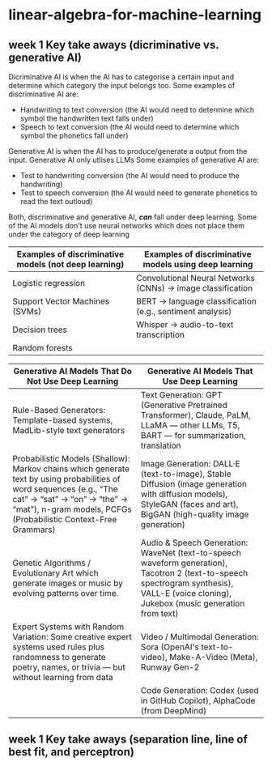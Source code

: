 # linear-algebra-for-machine-learning

## week 1 Key take aways (dicriminative vs. generative AI)

Dicriminative AI is when the AI has to categorise a certain input and determine which category the input belongs too. Some examples of discriminative AI are:
* Handwriting to text conversion (the AI would need to determine which symbol the handwritten text falls under)
* Speech to text conversion (the AI would need to determine which symbol the phonetics fall under)

Generative AI is when the AI has to produce/generate a output from the input. Generative AI only utlises LLMs Some examples of generative AI are:
* Test to handwriting conversion (the AI would need to produce the handwriting)
* Test to speech conversion (the AI would need to generate phonetics to read the text outloud)

Both, discriminative and generative AI, **_can_** fall under deep learning. Some of the AI models don't use neural networks which does not place them under the category of deep learning

| Examples of discriminative models (not deep learning)  | Examples of discriminative models using deep learning |
| ------------- | ------------- |
| Logistic regression | Convolutional Neural Networks (CNNs) → image classification  |
| Support Vector Machines (SVMs)  | BERT → language classification (e.g., sentiment analysis)  |
| Decision trees  | Whisper → audio-to-text transcription  | 
| Random forests  |   |

| Generative AI Models That Do Not Use Deep Learning  | Generative AI Models That Use Deep Learning |
| ------------- | ------------- |
| Rule-Based Generators: Template-based systems, MadLib-style text generators | Text Generation: GPT (Generative Pretrained Transformer), Claude, PaLM, LLaMA — other LLMs, T5, BART — for summarization, translation  |
| Probabilistic Models (Shallow): Markov chains which generate text by using probabilities of word sequences (e.g., “The cat” → “sat” → “on” → “the” → “mat”), n-gram models, PCFGs (Probabilistic Context-Free Grammars)  | Image Generation: DALL·E (text-to-image), Stable Diffusion (image generation with diffusion models), StyleGAN (faces and art), BigGAN (high-quality image generation)  |
| Genetic Algorithms / Evolutionary Art which generate images or music by evolving patterns over time.  | Audio & Speech Generation: WaveNet (text-to-speech waveform generation), Tacotron 2 (text-to-speech spectrogram synthesis), VALL-E (voice cloning), Jukebox (music generation from text)  | 
| Expert Systems with Random Variation: Some creative expert systems used rules plus randomness to generate poetry, names, or trivia — but without learning from data  | Video / Multimodal Generation: Sora (OpenAI's text-to-video), Make-A-Video (Meta), Runway Gen-2  |
|  | Code Generation: Codex (used in GitHub Copilot), AlphaCode (from DeepMind)  |

## week 1 Key take aways (separation line, line of best fit, and perceptron)
